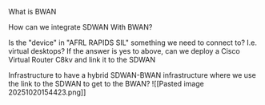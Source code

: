 What is BWAN

How can we integrate SDWAN With BWAN?

Is the "device" in "AFRL RAPIDS SIL" something we need to connect to? I.e. virtual desktops?
If the answer is yes to above, can we deploy a Cisco Virtual Router C8kv and link it to the SDWAN 

Infrastructure to have a hybrid SDWAN-BWAN infrastructure where we use the link to the SDWAN to get to the BWAN?
![[Pasted image 20251020154423.png]]